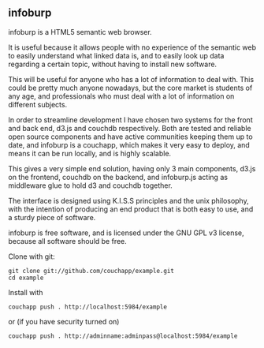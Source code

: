 ## infoburp

infoburp is a HTML5 semantic web browser.

It is useful because it allows people with no experience of the semantic web to easily understand what linked data is, and to easily look up data regarding a certain topic, without having to install new software.

This will be useful for anyone who has a lot of information to deal with. This could be pretty much anyone nowadays, but the core market is students of any age, and professionals who must deal with a lot of information on different subjects.

In order to streamline development I have chosen two systems for the front and back end, d3.js and couchdb respectively. Both are tested and reliable open source components and have active communities keeping them up to date, and infoburp is a couchapp, which makes it very easy to deploy, and means it can be run locally, and is highly scalable.

This gives a very simple end solution, having only 3 main components, d3.js on the frontend, couchdb on the backend, and infoburp.js acting as middleware glue to hold d3 and couchdb together.

The interface is designed using K.I.S.S principles and the unix philosophy, with the intention of producing an end product that is both easy to use, and a sturdy piece of software.

infoburp is free software, and is licensed under the GNU GPL v3 license, because all software should be free.

Clone with git:

    git clone git://github.com/couchapp/example.git
    cd example

Install with 
    
    couchapp push . http://localhost:5984/example

or (if you have security turned on)

    couchapp push . http://adminname:adminpass@localhost:5984/example
  

